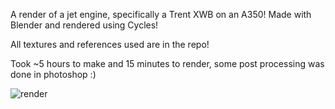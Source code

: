 A render of a jet engine, specifically a Trent XWB on an A350! Made with Blender and rendered using Cycles!

All textures and references used are in the repo!

Took ~5 hours to make and 15 minutes to render, some post processing was done in photoshop :)

![render](https://github.com/user-attachments/assets/2d82ab81-46f1-4913-8131-d15599b214e9)
